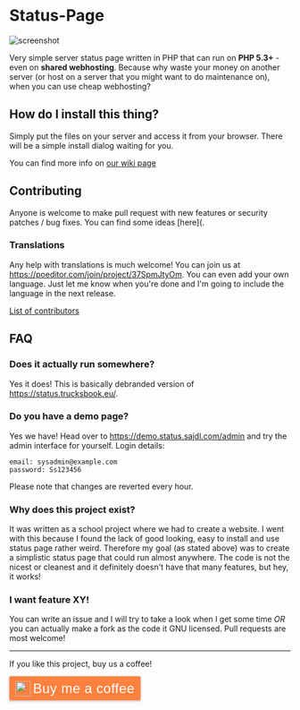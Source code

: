 # Status-Page
![screenshot](https://status.trucksbook.eu/img/screenshot.png)

Very simple server status page written in PHP that can run on **PHP 5.3+** - even on **shared webhosting**. Because why waste your money on another server (or host on a server that you might want to do maintenance on), when you can use cheap webhosting?

## How do I install this thing?
Simply put the files on your server and access it from your browser. There will be a simple install dialog waiting for you.

You can find more info on [our wiki page]()

## Contributing
Anyone is welcome to make pull request with new features or security patches / bug fixes. You can find some ideas [here](.

### Translations
Any help with translations is much welcome! You can join us at https://poeditor.com/join/project/37SpmJtyOm. You can even add your own language. Just let me know when you're done and I'm going to include the language in the next release.

[List of contributors]()

## FAQ

### Does it actually run somewhere?
Yes it does! This is basically debranded version of https://status.trucksbook.eu/. 

### Do you have a demo page?
Yes we have! Head over to https://demo.status.sajdl.com/admin and try the admin interface for yourself.
Login details:
```
email: sysadmin@example.com
password: Ss123456
```
Please note that changes are reverted every hour.

### Why does this project exist?
It was written as a school project where we had to create a website. I went with this because I found the lack of good looking, easy to install and use status page rather weird. Therefore my goal (as stated above) was to create a simplistic status page that could run almost anywhere. The code is not the nicest or cleanest and it definitely doesn't have that many features, but hey, it works!

### I want feature XY!
You can write an issue and I will try to take a look when I get some time *OR* you can actually make a fork as the code it GNU licensed. Pull requests are most welcome!

___

If you like this project, buy us a coffee!

<style>.bmc-button img{width: 27px !important;margin-bottom: 3px !important;box-shadow: none !important;border: none !important;vertical-align: middle !important;}.bmc-button{line-height: 41px !important;height:41px !important;text-decoration: none !important;display:inline-block !important;color:#ffffff !important;background-color:#FF813F !important;border-radius: 3px !important;border: 1px solid transparent !important;padding: 0px 9.5px !important;font-size: 24px !important;letter-spacing: 0.6px !important;box-shadow: 0px 1px 2px rgba(190, 190, 190, 0.5) !important;-webkit-box-shadow: 0px 1px 2px 2px rgba(190, 190, 190, 0.5) !important;-o-transition: 0.3s all linear !important;-moz-transition: 0.3s all linear !important;-webkit-transition: 0.3s all linear !important;-ms-transition: 0.3s all linear !important;transition: 0.3s all linear !important;margin: 0 auto !important;font-family:"Cookie",sans-serif !important;}.bmc-button:hover, .bmc-button:active, .bmc-button:focus {-webkit-box-shadow: 0 4px 16px 0 rgba(190, 190, 190,.45) !important;text-decoration: none !important;box-shadow: 0 4px 16px 0 rgba(190, 190, 190,.45) !important;opacity: 0.85 !important;color:#ffffff !important;}</style>
<link href="https://fonts.googleapis.com/css?family=Cookie" rel="stylesheet"><a class="bmc-button" target="_blank" href="https://www.buymeacoffee.com/DSGroup"><img src="https://www.buymeacoffee.com/assets/img/BMC-btn-logo.svg" alt="Buy me a coffee"><span style="margin-left:5px">Buy me a coffee</span></a>
